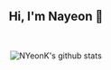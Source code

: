 
<!--
**NYeonK/NYeonK** is a ✨ _special_ ✨ repository because its `README.md` (this file) appears on your GitHub profile.

Here are some ideas to get you started:

- 🔭 I’m currently working on ...
- 🌱 I’m currently learning ...
- 👯 I’m looking to collaborate on ...
- 🤔 I’m looking for help with ...
- 💬 Ask me about ...
- 📫 How to reach me: ...
- 😄 Pronouns: ...
- ⚡ Fun fact: ...
-->
<!--

<br/>

> <h2> 💭 About me </h2>

+ From : Myongji Univ.
+ Contact : skdus728@gmail.com
+ Blog : https://velog.io/@skd
<br/>

> <h2> 🔗 Tech Stack  </h2> 

  <div>
  <img src="https://img.shields.io/badge/JavaScript-F7DF1E?style=for-the-badge&logo=JavaScript&logoColor=white">
  <img src="https://img.shields.io/badge/TypeScript-3178C6?style=for-the-badge&logo=TypeScript&logoColor=white">
  <img src="https://img.shields.io/badge/Python-3776AB?style=for-the-badge&logo=Python&logoColor=white">
  </div>
  <div>
  <img src="https://img.shields.io/badge/React-61DAFB?style=for-the-badge&logo=React&logoColor=white">
  </div>
<br/>
-->

<h2 align="center">Hi, I'm Nayeon 👋</h2>
<br/>
  <div align="center">

![NYeonK's github stats](https://github-readme-stats.vercel.app/api?username=NYeonK&show_icons=true&theme=onedark)  

  </div>
  
  
